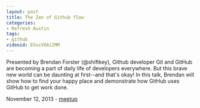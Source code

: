 ```yaml
---
layout: post
title: The Zen of Github flow
categories:
- Refresh Austin
tags:
- github
videoid: EVucV0AiIMM
---
```

 
Presented by Brendan Forster (@shiftkey), Github developer 
Git and GitHub are becoming a part of daily life of developers everywhere. But this brave new world can be daunting at first--and that's okay! In this talk, Brendan will show how to find your happy place and demonstrate how GitHub uses GitHub to get work done.


November 12, 2013 - <a href="http://www.meetup.com/Austin-Web-Design/events/141136082/">meetup</a>
